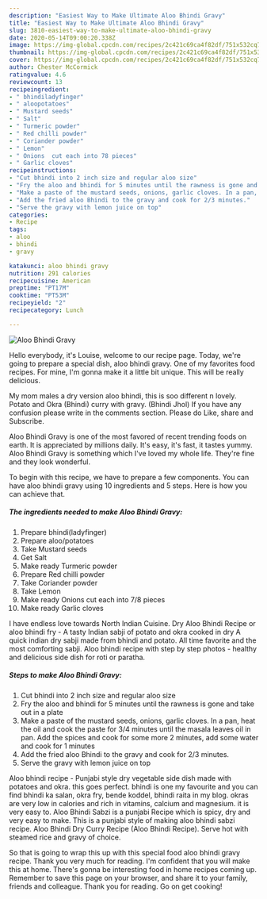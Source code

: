 ```yaml
---
description: "Easiest Way to Make Ultimate Aloo Bhindi Gravy"
title: "Easiest Way to Make Ultimate Aloo Bhindi Gravy"
slug: 3810-easiest-way-to-make-ultimate-aloo-bhindi-gravy
date: 2020-05-14T09:00:20.338Z
image: https://img-global.cpcdn.com/recipes/2c421c69ca4f82df/751x532cq70/aloo-bhindi-gravy-recipe-main-photo.jpg
thumbnail: https://img-global.cpcdn.com/recipes/2c421c69ca4f82df/751x532cq70/aloo-bhindi-gravy-recipe-main-photo.jpg
cover: https://img-global.cpcdn.com/recipes/2c421c69ca4f82df/751x532cq70/aloo-bhindi-gravy-recipe-main-photo.jpg
author: Chester McCormick
ratingvalue: 4.6
reviewcount: 13
recipeingredient:
- " bhindiladyfinger"
- " aloopotatoes"
- " Mustard seeds"
- " Salt"
- " Turmeric powder"
- " Red chilli powder"
- " Coriander powder"
- " Lemon"
- " Onions  cut each into 78 pieces"
- " Garlic cloves"
recipeinstructions:
- "Cut bhindi into 2 inch size and regular aloo size"
- "Fry the aloo and bhindi for 5 minutes until the rawness is gone and take out in a plate"
- "Make a paste of the mustard seeds, onions, garlic cloves. In a pan, heat the oil and cook the paste for 3/4 minutes until the masala leaves oil in pan. Add the spices and cook for some more 2 minutes, add some water and cook for 1 minutes"
- "Add the fried aloo Bhindi to the gravy and cook for 2/3 minutes."
- "Serve the gravy with lemon juice on top"
categories:
- Recipe
tags:
- aloo
- bhindi
- gravy

katakunci: aloo bhindi gravy 
nutrition: 291 calories
recipecuisine: American
preptime: "PT17M"
cooktime: "PT53M"
recipeyield: "2"
recipecategory: Lunch

---
```



![Aloo Bhindi Gravy](https://img-global.cpcdn.com/recipes/2c421c69ca4f82df/751x532cq70/aloo-bhindi-gravy-recipe-main-photo.jpg)

Hello everybody, it's Louise, welcome to our recipe page. Today, we're going to prepare a special dish, aloo bhindi gravy. One of my favorites food recipes. For mine, I'm gonna make it a little bit unique. This will be really delicious.

My mom males a dry version aloo bhindi, this is soo different n lovely. Potato and Okra (Bhindi) curry with gravy. (Bhindi Jhol) If you have any confusion please write in the comments section. Please do Like, share and Subscribe.

Aloo Bhindi Gravy is one of the most favored of recent trending foods on earth. It is appreciated by millions daily. It's easy, it's fast, it tastes yummy. Aloo Bhindi Gravy is something which I've loved my whole life. They're fine and they look wonderful.


To begin with this recipe, we have to prepare a few components. You can have aloo bhindi gravy using 10 ingredients and 5 steps. Here is how you can achieve that.

<!--inarticleads1-->

##### The ingredients needed to make Aloo Bhindi Gravy:

1. Prepare  bhindi(ladyfinger)
1. Prepare  aloo/potatoes
1. Take  Mustard seeds
1. Get  Salt
1. Make ready  Turmeric powder
1. Prepare  Red chilli powder
1. Take  Coriander powder
1. Take  Lemon
1. Make ready  Onions  cut each into 7/8 pieces
1. Make ready  Garlic cloves


I have endless love towards North Indian Cuisine. Dry Aloo Bhindi Recipe or aloo bhindi fry - A tasty Indian sabji of potato and okra cooked in dry A quick indian dry sabji made from bhindi and potato. All time favorite and the most comforting sabji. Aloo bhindi recipe with step by step photos - healthy and delicious side dish for roti or paratha. 

<!--inarticleads2-->

##### Steps to make Aloo Bhindi Gravy:

1. Cut bhindi into 2 inch size and regular aloo size
1. Fry the aloo and bhindi for 5 minutes until the rawness is gone and take out in a plate
1. Make a paste of the mustard seeds, onions, garlic cloves. In a pan, heat the oil and cook the paste for 3/4 minutes until the masala leaves oil in pan. Add the spices and cook for some more 2 minutes, add some water and cook for 1 minutes
1. Add the fried aloo Bhindi to the gravy and cook for 2/3 minutes.
1. Serve the gravy with lemon juice on top


Aloo bhindi recipe - Punjabi style dry vegetable side dish made with potatoes and okra. this goes perfect. bhindi is one my favourite and you can find bhindi ka salan, okra fry, bende koddel, bhindi raita in my blog. okras are very low in calories and rich in vitamins, calcium and magnesium. it is very easy to. Aloo Bhindi Sabzi is a punjabi Recipe which is spicy, dry and very easy to make. This is a punjabi style of making aloo bhindi sabzi recipe. Aloo Bhindi Dry Curry Recipe (Aloo Bhindi Recipe). Serve hot with steamed rice and gravy of choice. 

So that is going to wrap this up with this special food aloo bhindi gravy recipe. Thank you very much for reading. I'm confident that you will make this at home. There's gonna be interesting food in home recipes coming up. Remember to save this page on your browser, and share it to your family, friends and colleague. Thank you for reading. Go on get cooking!
